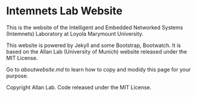 # Intemnets Lab Website

This is the website of the Intelligent and Embedded Networked Systems (Intemnets) Laboratory at Loyola Marymount University.

This website is powered by Jekyll and some Bootstrap, Bootwatch. It is based on the Allan Lab (University of Munich) website released under the MIT License.

Go to *aboutwebsite.md*  to learn how to copy and modidy this page for your purpose. 

Copyright Allan Lab. Code released under the MIT License.

